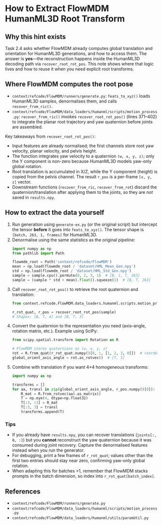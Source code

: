 # How to Extract FlowMDM HumanML3D Root Transform

## Why this hint exists
Task 2.4 asks whether FlowMDM already computes global translation and orientation for HumanML3D generations, and how to access them. The answer is **yes**—the reconstruction happens inside the HumanML3D decoding path via `recover_root_rot_pos`. This note shows where that logic lives and how to reuse it when you need explicit root transforms.

## Where FlowMDM computes the root pose
- `context/refcode/FlowMDM/runners/generate.py`: `feats_to_xyz()` loads HumanML3D samples, denormalises them, and calls `recover_from_ric()`.
- `context/refcode/FlowMDM/data_loaders/humanml/scripts/motion_process.py`: `recover_from_ric()` invokes `recover_root_rot_pos()` (lines 371–402) to integrate the planar root trajectory and yaw quaternion before joints are assembled.

Key takeaways from `recover_root_rot_pos()`:
- Input features are already normalised; the first channels store root yaw velocity, planar velocity, and pelvis height.
- The function integrates yaw velocity to a quaternion `(w, x, y, z)`; only the Y component is non-zero because HumanML3D models yaw-only global rotation.
- Root translation is accumulated in X/Z, while the Y component (height) is copied from the pelvis channel. The result `r_pos` is a per-frame `[x, y, z]` vector.
- Downstream functions (`recover_from_ric`, `recover_from_rot`) discard the quaternion/translation after applying them to the joints, so they are *not* saved in `results.npy`.

## How to extract the data yourself
1. Run generation using `generate-ex.py` (or the original script) but intercept the tensor **before** it goes into `feats_to_xyz()`. The tensor shape is `[batch, 263, 1, frames]` for HumanML3D.
2. Denormalise using the same statistics as the original pipeline:
   ```python
   import numpy as np
   from pathlib import Path

   flowmdm_root = Path('context/refcode/FlowMDM')
   mean = np.load(flowmdm_root / 'dataset/HML_Mean_Gen.npy')
   std = np.load(flowmdm_root / 'dataset/HML_Std_Gen.npy')
   sample = sample.cpu().permute(0, 2, 3, 1)  # [B, 1, T, 263]
   sample = (sample * std + mean).float().squeeze(1)  # [B, T, 263]
   ```
3. Call `recover_root_rot_pos()` to retrieve the root quaternion and translation:
   ```python
   from context.refcode.FlowMDM.data_loaders.humanml.scripts.motion_process import recover_root_rot_pos

   r_rot_quat, r_pos = recover_root_rot_pos(sample)
   # Shapes: [B, T, 4] and [B, T, 3]
   ```
4. Convert the quaternion to the representation you need (axis–angle, rotation matrix, etc.). Example using SciPy:
   ```python
   from scipy.spatial.transform import Rotation as R

   # FlowMDM stores quaternions as (w, x, y, z)
   rot = R.from_quat(r_rot_quat.numpy()[0, :, [1, 2, 3, 0]])  # reorder to (x, y, z, w)
   global_orient_axis_angle = rot.as_rotvec()  # [T, 3]
   ```
5. Combine with translation if you want 4×4 homogeneous transforms:
   ```python
   import numpy as np

   transforms = []
   for aa, transl in zip(global_orient_axis_angle, r_pos.numpy()[0]):
       R_mat = R.from_rotvec(aa).as_matrix()
       T = np.eye(4, dtype=np.float32)
       T[:3, :3] = R_mat
       T[:3, 3] = transl
       transforms.append(T)
   ```

### Tips
- If you already have `results.npy`, you can recover translations (`joints[:, 0, :]`) but you **cannot** reconstruct the yaw quaternion because it was consumed during joint recovery. Capture the denormalised features instead when you run the generator.
- For debugging, print a few frames of `r_rot_quat`; values other than the first two entries should stay near zero, confirming yaw-only global rotation.
- When adapting this for batches >1, remember that FlowMDM stacks prompts in the batch dimension, so index into `r_rot_quat[batch_index]`.

## References
- `context/refcode/FlowMDM/runners/generate.py`
- `context/refcode/FlowMDM/data_loaders/humanml/scripts/motion_process.py`
- `context/refcode/FlowMDM/data_loaders/humanml/utils/paramUtil.py`
